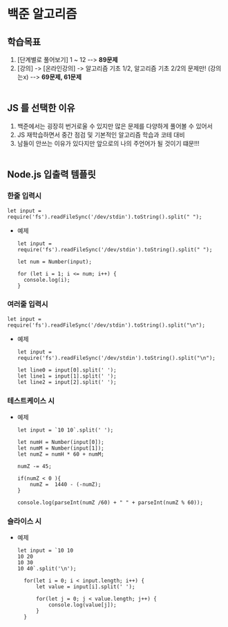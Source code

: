# 백준 알고리즘
## 학습목표
1. [단계별로 풀어보기] 1 ~ 12 --> <b>89문제</b>
2. [강의] -> [온라인강의] -> 알고리즘 기초 1/2, 알고리즘 기초 2/2의 문제만! (강의는x) --> <b>69문제, 61문제</b><br><br>


## JS 를 선택한 이유
1. 백준에서는 굉장히 번거로울 수 있지만 많은 문제를 다양하게 풀어볼 수 있어서
2. JS 재학습하면서 중간 점검 및 기본적인 알고리즘 학습과 코테 대비
3. 남들이 안쓰는 이유가 있다지만 앞으로의 나의 주언어가 될 것이기 떄문!!!<br><br>

## Node.js 입출력 템플릿
### 한줄 입력시
```
let input = require('fs').readFileSync('/dev/stdin').toString().split(" "); 
```
- 예제
  ```
  let input = require('fs').readFileSync('/dev/stdin').toString().split(" "); 

  let num = Number(input);

  for (let i = 1; i <= num; i++) {
    console.log(i);
  }
  ```
### 여러줄 입력시
```
let input = require('fs').readFileSync('/dev/stdin').toString().split("\n"); 
```
- 예제
  ```
  let input = require('fs').readFileSync('/dev/stdin').toString().split("\n");
    
  let line0 = input[0].split(' ');
  let line1 = input[1].split(' ');
  let line2 = input[2].split(' ');
  ```


### 테스트케이스 시
- 예제
  ```
  let input = `10 10`.split(' ');      

  let numH = Number(input[0]);
  let numM = Number(input[1]);
  let numZ = numH * 60 + numM;

  numZ -= 45; 

  if(numZ < 0 ){
      numZ =  1440 - (-numZ);
  }

  console.log(parseInt(numZ /60) + " " + parseInt(numZ % 60));
  ```

### 슬라이스 시
- 예제
  ```
  let input = `10 10
  10 20
  10 30
  10 40`.split('\n');

    for(let i = 0; i < input.length; i++) {
        let value = input[i].split(' ');

        for(let j = 0; j < value.length; j++) {
            console.log(value[j]);
        }
    }
  ```